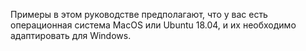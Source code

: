 Примеры в этом руководстве предполагают, что у вас есть операционная система MacOS или Ubuntu 18.04, и их необходимо адаптировать для Windows.
